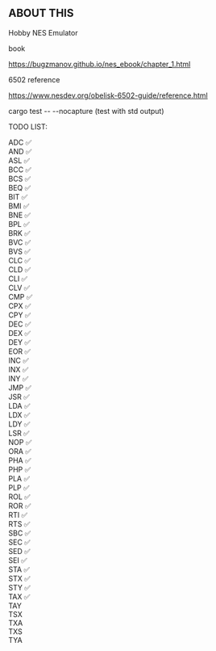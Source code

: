 ## ABOUT THIS
Hobby NES Emulator

book

https://bugzmanov.github.io/nes_ebook/chapter_1.html

6502 reference

https://www.nesdev.org/obelisk-6502-guide/reference.html

cargo test -- --nocapture (test with std output)

TODO LIST:

ADC ✅	\
AND ✅	\
ASL ✅	\
BCC ✅	\
BCS ✅	\
BEQ ✅	\
BIT ✅	\
BMI ✅	\
BNE ✅	\
BPL ✅	\
BRK ✅	\
BVC ✅	\
BVS ✅	\
CLC ✅	\
CLD ✅	\
CLI ✅	\
CLV ✅	\
CMP ✅	\
CPX ✅	\
CPY ✅	\
DEC ✅	\
DEX ✅	\
DEY ✅	\
EOR ✅	\
INC ✅	\
INX ✅	\
INY ✅	\
JMP ✅	\
JSR ✅	\
LDA ✅	\
LDX ✅	\
LDY ✅	\
LSR ✅	\
NOP ✅	\
ORA ✅	\
PHA ✅	\
PHP ✅	\
PLA ✅	\
PLP ✅	\
ROL ✅	\
ROR ✅	\
RTI ✅	\
RTS ✅	\
SBC ✅	\
SEC ✅	\
SED ✅	\
SEI ✅	\
STA ✅	\
STX ✅	\
STY ✅	\
TAX ✅	\
TAY	\
TSX	\
TXA	\
TXS	\
TYA	
